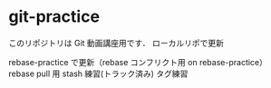 ﻿# git-practice

このリポジトリは Git 動画講座用です．
ローカルリポで更新

rebase-practice で更新（rebase コンフリクト用 on rebase-practice）
rebase pull 用
stash 練習(トラック済み)
タグ練習
